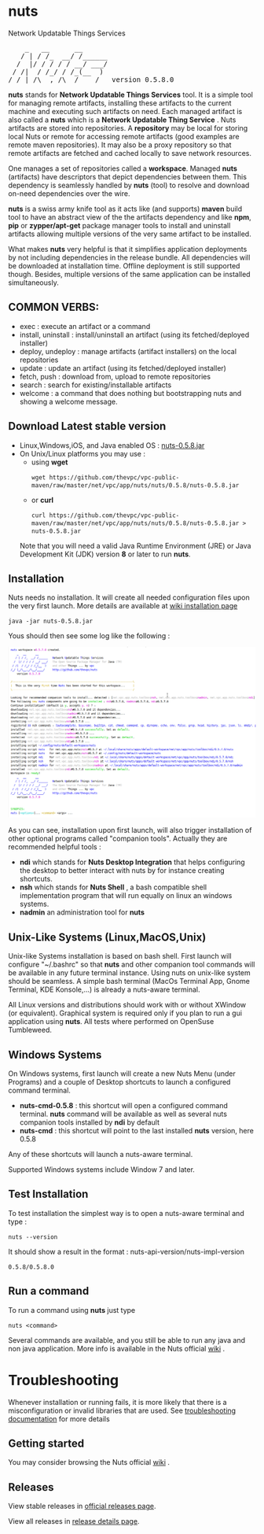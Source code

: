# nuts
Network Updatable Things Services
<pre>
    _   __      __
   / | / /_  __/ /______
  /  |/ / / / / __/ ___/
 / /|  / /_/ / /_(__  )
/_/ |_/\__,_/\__/____/   version 0.5.8.0
</pre>

**nuts** stands for **Network Updatable Things Services** tool. It is a simple tool  for managing remote artifacts, installing these  artifacts to the current machine and executing such  artifacts on need. Each managed artifact  is also called a **nuts** which  is a **Network Updatable Thing Service** . Nuts artifacts are  stored  into repositories. A  **repository**  may be local for  storing local Nuts or remote for accessing  remote artifacts (good examples  are  remote maven  repositories). It may also be a proxy repository so that remote artifacts are fetched and cached locally to save network resources.

One manages a set of repositories called a **workspace**. Managed **nuts**  (artifacts)  have descriptors that depict dependencies between them. This dependency is seamlessly handled by  **nuts**  (tool) to resolve and download on-need dependencies over the wire. 

**nuts** is a swiss army knife tool as it acts like (and supports) **maven** build tool to have an abstract view of the the  artifacts dependency and like  **npm**, **pip** or **zypper/apt-get**  package manager tools to  install and uninstall artifacts allowing multiple versions of the very same artifact to  be installed.

What makes **nuts** very helpful is that it simplifies application deployments by not including dependencies in the release bundle. All dependencies will be downloaded at installation time. Offline deployment is still supported though. Besides, multiple versions of the same application can be installed simultaneously.

## COMMON VERBS:
+ exec               : execute an artifact or a command
+ install, uninstall : install/uninstall an artifact (using its fetched/deployed installer)
+ deploy, undeploy   : manage artifacts (artifact installers) on the local repositories
+ update             : update an artifact (using its fetched/deployed installer)
+ fetch, push        : download from, upload to remote repositories
+ search             : search for existing/installable artifacts
+ welcome            : a command that does nothing but bootstrapping nuts and showing a welcome message.

## Download Latest stable version
+ Linux,Windows,iOS, and Java enabled OS : [nuts-0.5.8.jar](https://github.com/thevpc/vpc-public-maven/raw/master/net/vpc/app/nuts/nuts/0.5.8/nuts-0.5.8.jar)
+ On Unix/Linux platforms you may use :
    + using **wget**
        ```
        wget https://github.com/thevpc/vpc-public-maven/raw/master/net/vpc/app/nuts/nuts/0.5.8/nuts-0.5.8.jar
        ```
    + or **curl**
        ```
        curl https://github.com/thevpc/vpc-public-maven/raw/master/net/vpc/app/nuts/nuts/0.5.8/nuts-0.5.8.jar > nuts-0.5.8.jar 
        ```
    Note that you will need a valid Java Runtime Environment (JRE) or Java Development Kit (JDK) version **8** or later to run **nuts**.

## Installation
Nuts needs no installation. 
It will create all needed configuration files upon the very first launch. 
More details are available at [wiki installation page](https://github.com/thevpc/nuts/wiki/Installation)

```
java -jar nuts-0.5.8.jar
```
Yous should then see some log like the following :

![install-log-example](docs/install-log-example.png)

As you can see, installation upon first launch, will also trigger installation of other optional programs called "companion tools".
Actually they are recommended helpful tools :
  + **ndi** which stands for __Nuts Desktop Integration__ that helps configuring the desktop to better 
    interact with nuts by for instance creating shortcuts.
  + **nsh** which stands for __Nuts Shell__ , a bash compatible shell implementation program that will run equally on linux an windows systems.
  + **nadmin** an administration tool for **nuts** 


## Unix-Like Systems (Linux,MacOS,Unix)
Unix-like Systems installation is based on bash shell. First launch will configure "~/.bashrc" so that **nuts** and other companion tool commands will be 
available in any future terminal instance.
Using nuts on unix-like system should be seamless. A simple bash terminal (MacOs Terminal App, Gnome Terminal, KDE Konsole,...) is already a nuts-aware terminal.

All Linux versions and distributions should work with or without XWindow (or equivalent). Graphical system is required only if you plan to run a 
gui application using **nuts**.
All tests where performed on OpenSuse Tumbleweed.

## Windows Systems
On Windows systems, first launch will create a new Nuts Menu (under Programs) and a couple of Desktop shortcuts to launch a configured command terminal.
  + **nuts-cmd-0.5.8** : this shortcut will open a configured command terminal. **nuts** command will be available as well 
                         as several nuts companion tools installed by **ndi** by default
  + **nuts-cmd**       : this shortcut will point to the last installed **nuts** version, here 0.5.8  

Any of these shortcuts will launch a nuts-aware terminal.

Supported Windows systems include Window 7 and later.

## Test Installation
To test installation the simplest way is to open a nuts-aware terminal and type : 

```
nuts --version
```

It should show a result in the format : nuts-api-version/nuts-impl-version

```
0.5.8/0.5.8.0
```

## Run a command

To run a command using **nuts** just type

```
nuts <command>
```

Several commands are available, and you still be able to run any java and non java application. More info is available in the Nuts official [wiki](https://github.com/thevpc/nuts/wiki) .

# Troubleshooting
Whenever installation or running fails, it is more likely that there is a misconfiguration or invalid libraries that are used. 
See [troubleshooting documentation](docs/troubleshooting.md) for more details


## Getting started
You may consider browsing the Nuts official [wiki](https://github.com/thevpc/nuts/wiki) .

## Releases
View stable releases in [official releases page](https://github.com/thevpc/nuts/releases).

View all releases in [release details page](docs/change-log/release-details.md).
